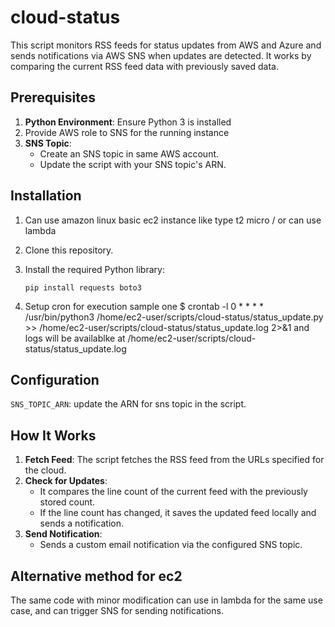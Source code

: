 # cloud-status

This script monitors RSS feeds for status updates from AWS and Azure and sends notifications via AWS SNS when updates are detected. It works by comparing the current RSS feed data with previously saved data.


## Prerequisites

1. **Python Environment**: Ensure Python 3 is installed
2. Provide AWS role to SNS for the running instance
3. **SNS Topic**:
   - Create an SNS topic in same AWS account.
   - Update the script with your SNS topic's ARN.
  

## Installation
1. Can use amazon linux basic ec2 instance like type t2 micro / or can use lambda

2. Clone this repository.
3. Install the required Python library:
   ```
   pip install requests boto3
   ```
4. Setup cron for execution
   sample one $ crontab -l
               0 * * * * /usr/bin/python3 /home/ec2-user/scripts/cloud-status/status_update.py >> /home/ec2-user/scripts/cloud-status/status_update.log 2>&1
   and logs will be availablke at  /home/ec2-user/scripts/cloud-status/status_update.log
    
## Configuration

`SNS_TOPIC_ARN`: update the ARN for sns topic in the script.

## How It Works

1. **Fetch Feed**: The script fetches the RSS feed from the URLs specified for the cloud.
2. **Check for Updates**:
   - It compares the line count of the current feed with the previously stored count.
   - If the line count has changed, it saves the updated feed locally and sends a notification.
3. **Send Notification**:
   - Sends a custom email notification via the configured SNS topic.
     

## Alternative method for ec2

The same code with minor modification can use in lambda for the same use case, and can trigger SNS for sending notifications.
